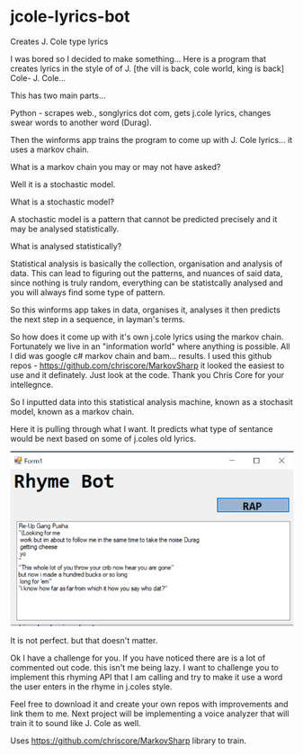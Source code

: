 # jcole-lyrics-bot
Creates J. Cole type lyrics


I was bored so I decided to make something...
Here is a program that creates lyrics in the style of of J. [the vill is back, cole world, king is back] Cole- J. Cole...

This has two main parts...

Python - scrapes web., songlyrics dot com, gets j.cole lyrics, changes swear words to another word (Durag).

Then the winforms app trains the program to come up with J. Cole lyrics... it uses a markov chain.

What is a markov chain you may or may not have asked? 

Well it is a stochastic model. 

What is a stochastic model?

A stochastic model is a pattern that cannot be predicted precisely and it may be analysed statistically.

What is analysed statistically?

Statistical analysis is basically the collection, organisation and analysis of data. This can lead to figuring out the patterns, 
and nuances of said data, since nothing is truly random, everything can be statistcally analysed and you will always find some type of pattern.

So this winforms app takes in data, organises it, analyses it then predicts the next step in a sequence, in layman's terms.

So how does it come up with it's own j.cole lyrics using the markov chain.
Fortunately we live in an "information world" where anything is possible. All I did was google c# markov chain and bam... results. 
I used this github repos - https://github.com/chriscore/MarkovSharp it looked the easiest to use and it definately. Just look at the code. Thank you Chris Core for your
intellegnce.

So I inputted data into this statistical analysis machine, known as a stochasit model, known as a markov chain.

Here it is pulling through what I want. It predicts what type of sentance would be next based on some of j.coles old lyrics.

![Image](/Image1.png)

It is not perfect. but that doesn't matter.

Ok I have a challenge for you. If you have noticed there are is a lot of commented out code. this isn't me being lazy. 
I want to challenge you to implement this rhyming API that I am calling and try to make it use a word the user enters in the rhyme in j.coles style.

Feel free to download it and create your own repos with improvements and link them to me.
Next project will be implementing a voice analyzer that will train it to sound like J. Cole as well.

Uses https://github.com/chriscore/MarkovSharp library to train.

